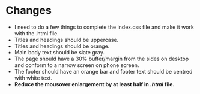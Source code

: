 # Changes
+ I need to do a few things to complete the index.css file and make it work with the .html file.
+ Titles and headings should be uppercase.
+ Titles and headings should be orange.
+ Main body text should be slate gray.
+ The page should have a 30% buffer/margin from the sides on desktop and conform to a narrow screen on phone screen.
+ The footer should have an orange bar and footer text should be centred with white text.
+ **Reduce the mousover enlargement by at least half in *.html* file.**
